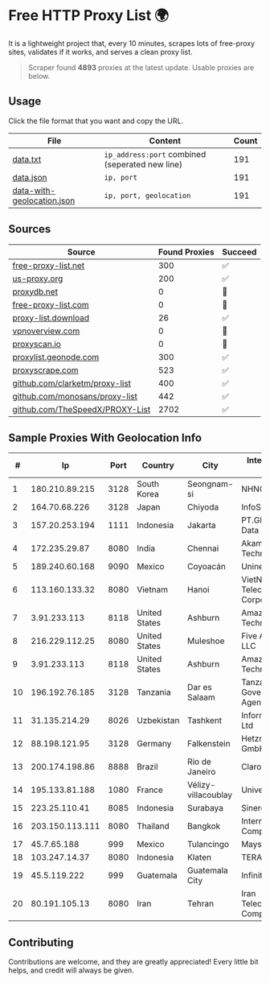 
# Free HTTP Proxy List 🌍

It is a lightweight project that, every 10 minutes, scrapes lots of free-proxy sites, validates if it works, and serves a clean proxy list.


> Scraper found **4893** proxies at the latest update. Usable proxies are below.

## Usage

Click the file format that you want and copy the URL.


|File|Content|Count|
|----|-------|-----|
|[data.txt](https://raw.githubusercontent.com/themiralay/Proxy-List-World/master/data.txt)|`ip_address:port` combined (seperated new line)|191|
|[data.json](https://raw.githubusercontent.com/themiralay/Proxy-List-World/master/data.json)|`ip, port`|191|
|[data-with-geolocation.json](https://raw.githubusercontent.com/themiralay/Proxy-List-World/master/data-with-geolocation.json)|`ip, port, geolocation`|191|

## Sources

|Source|Found Proxies|Succeed|
|------|-------------|-------|
|[free-proxy-list.net](https://free-proxy-list.net)|300|✅|
|[us-proxy.org](https://www.us-proxy.org)|200|✅|
|[proxydb.net](http://proxydb.net)|0|🚫|
|[free-proxy-list.com](https://free-proxy-list.com/?page=&port=&type%5B%5D=http&type%5B%5D=https&up_time=0&search=Search)|0|🚫|
|[proxy-list.download](https://www.proxy-list.download/HTTP)|26|✅|
|[vpnoverview.com](https://vpnoverview.com/privacy/anonymous-browsing/free-proxy-servers)|0|🚫|
|[proxyscan.io](https://www.proxyscan.io)|0|🚫|
|[proxylist.geonode.com](https://proxylist.geonode.com/api/proxy-list?limit=300&page=1&sort_by=lastChecked&sort_type=desc&protocols=http,https)|300|✅|
|[proxyscrape.com](https://api.proxyscrape.com/v2/?request=displayproxies&protocol=http&timeout=10000&country=all&ssl=all&anonymity=all)|523|✅|
|[github.com/clarketm/proxy-list](https://raw.githubusercontent.com/clarketm/proxy-list/master/proxy-list-raw.txt)|400|✅|
|[github.com/monosans/proxy-list](https://raw.githubusercontent.com/monosans/proxy-list/main/proxies/http.txt)|442|✅|
|[github.com/TheSpeedX/PROXY-List](https://raw.githubusercontent.com/TheSpeedX/PROXY-List/master/http.txt)|2702|✅|


## Sample Proxies With Geolocation Info

|#|Ip|Port|Country|City|Internet Service Provider|
|-|--|----|-------|----|-------------------------|
|1|180.210.89.215|3128|South Korea|Seongnam-si|NHNCLOUD|
|2|164.70.68.226|3128|Japan|Chiyoda|InfoSphere|
|3|157.20.253.194|1111|Indonesia|Jakarta|PT.Global Media Data Prima|
|4|172.235.29.87|8080|India|Chennai|Akamai Technologies, Inc.|
|5|189.240.60.168|9090|Mexico|Coyoacán|Uninet S.A. de C.V.|
|6|113.160.133.32|8080|Vietnam|Hanoi|VietNam Post and Telecom Corporation|
|7|3.91.233.113|8118|United States|Ashburn|Amazon Technologies Inc.|
|8|216.229.112.25|8080|United States|Muleshoe|Five Area Systems, LLC|
|9|3.91.233.113|8118|United States|Ashburn|Amazon Technologies Inc.|
|10|196.192.76.185|3128|Tanzania|Dar es Salaam|Tanzania e-Government Agency|
|11|31.135.214.29|8026|Uzbekistan|Tashkent|Inform-Service TV Ltd|
|12|88.198.121.95|3128|Germany|Falkenstein|Hetzner Online GmbH|
|13|200.174.198.86|8888|Brazil|Rio de Janeiro|Claro S.A|
|14|195.133.81.188|1080|France|Vélizy-villacoublay|UniversCloud|
|15|223.25.110.41|8085|Indonesia|Surabaya|SinergiNet|
|16|203.150.113.111|8080|Thailand|Bangkok|Internet Thailand Company Ltd.|
|17|45.7.65.188|999|Mexico|Tulancingo|Maysnet SA De CV|
|18|103.247.14.37|8080|Indonesia|Klaten|TERABIT|
|19|45.5.119.222|999|Guatemala|Guatemala City|Infinitum S.A.|
|20|80.191.105.13|8080|Iran|Tehran|Iran Telecommunication Company PJS|



## Contributing

Contributions are welcome, and they are greatly appreciated! Every
little bit helps, and credit will always be given.

